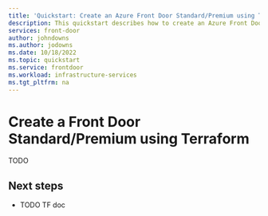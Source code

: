 ```yaml
---
title: 'Quickstart: Create an Azure Front Door Standard/Premium using Terraform'
description: This quickstart describes how to create an Azure Front Door Standard/Premium using Terraform.
services: front-door
author: johndowns
ms.author: jodowns
ms.date: 10/18/2022
ms.topic: quickstart
ms.service: frontdoor
ms.workload: infrastructure-services
ms.tgt_pltfrm: na
---
```


# Create a Front Door Standard/Premium using Terraform

TODO

## Next steps

- TODO TF doc
